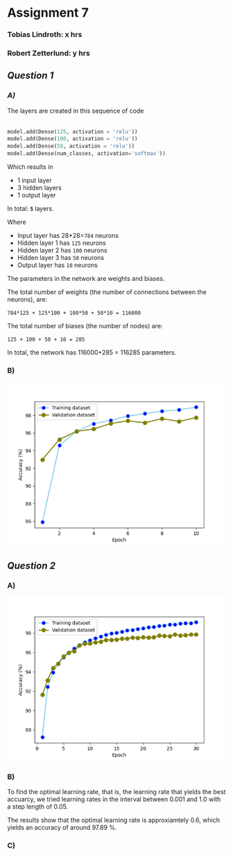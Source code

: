 # Assignment 7
 
### Tobias Lindroth: x hrs
 
### Robert Zetterlund: y hrs
 
## _Question 1_ 

### _A)_

The layers are created in this sequence of code 

```python

model.add(Dense(125, activation = 'relu'))
model.add(Dense(100, activation = 'relu'))
model.add(Dense(50, activation = 'relu'))
model.add(Dense(num_classes, activation='softmax'))

```

Which results in 

- 1 input layer
- 3 hidden layers
- 1 output layer

 In total: **`5`** layers. 

 Where
 - Input layer has 28\*28=`784` neurons
 - Hidden layer 1 has `125` neurons
 - Hidden layer 2 has `100` neurons
 - Hidden layer 3 has `50` neurons
 - Output layer has `10` neurons


 The parameters in the network are weights and biases.

 The total number of weights (the number of connections between the neurons), are:
 ```
 784*125 + 125*100 + 100*50 + 50*10 = 116000
 ```

 The total number of biases (the number of nodes) are:
 ```
 125 + 100 + 50 + 10 = 285
 ```

 In total, the network has 116000+285 = 116285 parameters. 

 ### B)

 ![img](fig/Q1b.png)

<!--- Perhaps use bar chart instead? --->

## _Question 2_
### A)
![img](fig/Q2a.png)


### B)

To find the optimal learning rate, that is, the learning rate that yields the best accuarcy, we tried learning rates in the interval between 0.001 and 1.0 with a step length of 0.05. 

The results show that the optimal learning rate is approxiamtely 0.6, which yields an accuracy of around 97.89 %.  

### C)
